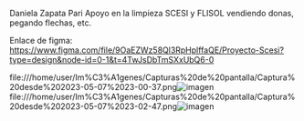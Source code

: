 Daniela Zapata Pari
Apoyo en la limpieza SCESI y FLISOL vendiendo donas, pegando flechas, etc.

Enlace de figma: https://www.figma.com/file/9OaEZWz58Ql3RpHplffaQE/Proyecto-Scesi?type=design&node-id=0-1&t=4TwJsDbTmSXxUbQ6-0

file:///home/user/Im%C3%A1genes/Capturas%20de%20pantalla/Captura%20desde%202023-05-07%2023-00-37.png![imagen](https://user-images.githubusercontent.com/131422347/236724503-7611e6d9-94f1-4fcc-b248-ffe21221a986.png)
file:///home/user/Im%C3%A1genes/Capturas%20de%20pantalla/Captura%20desde%202023-05-07%2023-02-47.png![imagen](https://user-images.githubusercontent.com/131422347/236724789-69350cfe-e2ee-4d7d-be7f-bc27d34dda45.png)


